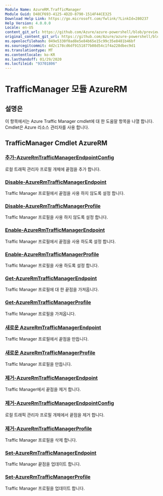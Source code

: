 ```yaml
---
Module Name: AzureRM.TrafficManager
Module Guid: D48CF693-4125-4D2D-8790-1514F44CE325
Download Help Link: https://go.microsoft.com/fwlink/?LinkId=280237
Help Version: 4.0.0.0
Locale: en-US
content_git_url: https://github.com/Azure/azure-powershell/blob/preview/src/ResourceManager/TrafficManager/Commands.TrafficManager2/help/AzureRM.TrafficManager.md
original_content_git_url: https://github.com/Azure/azure-powershell/blob/preview/src/ResourceManager/TrafficManager/Commands.TrafficManager2/help/AzureRM.TrafficManager.md
ms.openlocfilehash: 049e5330f0ad8e5e84b65e15c99c35e8481b46bf
ms.sourcegitcommit: 4d2c178cd6df9151877b08d54c1f4a228dbec9d1
ms.translationtype: MT
ms.contentlocale: ko-KR
ms.lasthandoff: 01/29/2020
ms.locfileid: "93701806"
---
```

# TrafficManager 모듈 AzureRM
## 설명은
이 항목에서는 Azure Traffic Manager cmdlet에 대 한 도움말 항목을 나열 합니다. Cmdlet은 Azure 리소스 관리자를 사용 합니다.

## TrafficManager Cmdlet AzureRM
### [추가-AzureRmTrafficManagerEndpointConfig](Add-AzureRmTrafficManagerEndpointConfig.md)
로컬 트래픽 관리자 프로필 개체에 끝점을 추가 합니다.

### [Disable-AzureRmTrafficManagerEndpoint](Disable-AzureRmTrafficManagerEndpoint.md)
Traffic Manager 프로필에서 끝점을 사용 하지 않도록 설정 합니다.

### [Disable-AzureRmTrafficManagerProfile](Disable-AzureRmTrafficManagerProfile.md)
Traffic Manager 프로필을 사용 하지 않도록 설정 합니다.

### [Enable-AzureRmTrafficManagerEndpoint](Enable-AzureRmTrafficManagerEndpoint.md)
Traffic Manager 프로필에서 끝점을 사용 하도록 설정 합니다.

### [Enable-AzureRmTrafficManagerProfile](Enable-AzureRmTrafficManagerProfile.md)
Traffic Manager 프로필을 사용 하도록 설정 합니다.

### [Get-AzureRmTrafficManagerEndpoint](Get-AzureRmTrafficManagerEndpoint.md)
Traffic Manager 프로필에 대 한 끝점을 가져옵니다.

### [Get-AzureRmTrafficManagerProfile](Get-AzureRmTrafficManagerProfile.md)
Traffic Manager 프로필을 가져옵니다.

### [새로운 AzureRmTrafficManagerEndpoint](New-AzureRmTrafficManagerEndpoint.md)
Traffic Manager 프로필에서 끝점을 만듭니다.

### [새로운 AzureRmTrafficManagerProfile](New-AzureRmTrafficManagerProfile.md)
Traffic Manager 프로필을 만듭니다.

### [제거-AzureRmTrafficManagerEndpoint](Remove-AzureRmTrafficManagerEndpoint.md)
Traffic Manager에서 끝점을 제거 합니다.

### [제거-AzureRmTrafficManagerEndpointConfig](Remove-AzureRmTrafficManagerEndpointConfig.md)
로컬 트래픽 관리자 프로필 개체에서 끝점을 제거 합니다.

### [제거-AzureRmTrafficManagerProfile](Remove-AzureRmTrafficManagerProfile.md)
Traffic Manager 프로필을 삭제 합니다.

### [Set-AzureRmTrafficManagerEndpoint](Set-AzureRmTrafficManagerEndpoint.md)
Traffic Manager 끝점을 업데이트 합니다.

### [Set-AzureRmTrafficManagerProfile](Set-AzureRmTrafficManagerProfile.md)
Traffic Manager 프로필을 업데이트 합니다.

